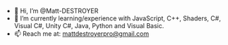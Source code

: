 - 👋 Hi, I’m @Matt-DESTROYER
- 🌱 I’m currently learning/experience with JavaScript, C++, Shaders, C#, Visual C#, Unity C#, Java, Python and Visual Basic.
- 📫 Reach me at: mattdestroyerpro@gmail.com
